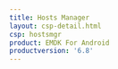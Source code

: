 ```yaml
---
title: Hosts Manager
layout: csp-detail.html
csp: hostsmgr
product: EMDK For Android
productversion: '6.8'
---
```











